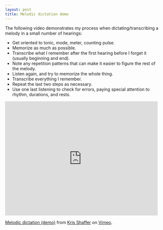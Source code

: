 ```yaml
---
layout: post
title: Melodic dictation demo
---
```


The following video demonstrates my process when dictating/transcribing a melody in a small number of hearings:

- Get oriented to tonic, mode, meter, counting pulse.  
- Memorize as much as possible.  
- Transcribe what I remember after the first hearing before I forget it (usually beginning and end).  
- Note any repetition patterns that can make it easier to figure the rest of the melody.  
- Listen again, and try to memorize the whole thing.  
- Transcribe everything I remember.  
- Repeat the last two steps as necessary.  
- Use one last listening to check for errors, paying special attention to rhythm, durations, and rests.

<iframe src="https://player.vimeo.com/video/61037478" width="500" height="375" frameborder="0" webkitAllowFullScreen mozallowfullscreen allowFullScreen></iframe> 

<p><a href="https://vimeo.com/61037478">Melodic dictation (demo)</a> from <a href="https://vimeo.com/user11692346">Kris Shaffer</a> on <a href="https://vimeo.com">Vimeo</a>.</p>